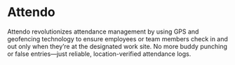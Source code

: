 # Attendo
Attendo revolutionizes attendance management by using GPS and geofencing technology to ensure employees or team members check in and out only when they’re at the designated work site. No more buddy punching or false entries—just reliable, location-verified attendance logs.
